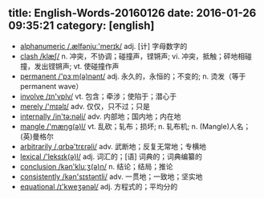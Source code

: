 title: English-Words-20160126
date: 2016-01-26 09:35:21
category: [english]
---

+ [alphanumeric /,ælfənjuː'merɪk/](#v) adj. [计] 字母数字的
+ [clash /klæʃ/](#v) n. 冲突，不协调；碰撞声，铿锵声; vi. 冲突，抵触；砰地相碰撞，发出铿锵声; vt. 使碰撞作声
+ [permanent /'pɜːm(ə)nənt/](#v) adj. 永久的，永恒的；不变的; n. 烫发（等于permanent wave）
+ [involve /ɪn'vɒlv/](#v) vt. 包含；牵涉；使陷于；潜心于
+ [merely /'mɪəlɪ/](#v) adv. 仅仅，只不过；只是
+ [internally /in'tə:nəli/](#v) adv. 内部地；国内地；内在地
+ [mangle /'mæŋg(ə)l/](#v) vt. 乱砍；轧布；损坏; n. 轧布机; n. (Mangle)人名；(英)曼格尔
+ [arbitrarily /,ɑrbə'trɛrəli/](#v) adv. 武断地；反复无常地；专横地
+ [lexical /'leksɪk(ə)l/](#v) adj. 词汇的；[语] 词典的；词典编纂的
+ [conclusion /kən'kluːʒ(ə)n/](#v) n. 结论；结局；推论
+ [consistently /kən'sɪstəntli/](#v) adv. 一贯地；一致地；坚实地
+ [equational /ɪ'kweʒənəl/](#v) adj. 方程式的；平均分的
